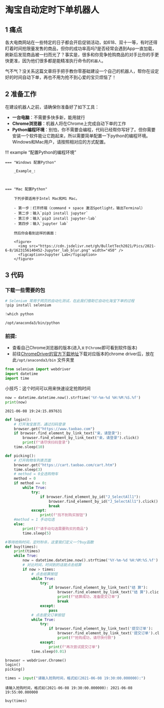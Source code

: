 # 淘宝自动定时下单机器人

## 1 痛点

各大电商网站在一些特定的日子都会开启促销活动，如618、双十一等，有时还得盯着时间抢限量发售的商品，但你的成功率高吗?是否经常会遇到App一直加载，刷新后发现商品被一扫而光了？事实是，很多和你竞争抢购商品的对手比你的手更快更准，因为他们很多都是能精准执行命令的`机器人`。

气不气？没关系这篇文章将手把手教你零基础建设一个自己的机器人，帮你在设定好的时间自动下单，再也不用为抢不到心爱的宝贝烦恼了！

## 2 准备工作

在建设机器人之前，请确保你准备好了如下工具：
- **一台电脑**：不需要多快多新，能用就行
- **Chrome浏览器**：机器人将在Chrome上完成自动下单的工作
- **Python编程环境**：别怕，你不需要会编程，代码已经帮你写好了。但你需要安装一个软件能让它跑起来，所以需要简单配置一下python的编程环境。Windows和Mac用户，请按照相对应的方式配置。

!!! example “配置Python的编程环境”

    === "Windows 配置Python"

        _Example_:

        

    === "Mac 配置Python"
        
        下列步骤适用于Intel Mac和M1 Mac。
        
        - 第一步：打开终端（command + space 激活Spotlight，输出Terminal）
        - 第二步：输入`pip3 install jupyter`
        - 第三步：输入`pip3 install jupyter-lab`
        - 第四步：输入`jupyter lab`
        
        然后你会看到这样的画面：
        
        <figure>
          <img src="https://cdn.jsdelivr.net/gh/BulletTech2021/Pics/2021-6-8/1623156140452-Jupyter_lab_blur.png" width="450" />
          <figcaption>Jupyter Lab</figcaption>
        </figure>
        


## 3 代码

### 下载一些需要的包


```python
# Selenium 常用于网页的自动化测试，在此我们借助它自动化淘宝下单的过程
!pip install selenium
```

```python
!which python
```

    /opt/anaconda3/bin/python


### 前提: 
- 查看自己Chrome浏览器的版本(进入`关于Chrome`即可看到软件版本)
- 前往[ChromeDriver的官方下载地址](https://chromedriver.storage.googleapis.com/index.html)下载对应版本的chrome driver后，放在此```/opt/anaconda3/bin``` 文件夹里


```python
from selenium import webdriver
import datetime
import time
```

小技巧：这个时间可以用来快速设定抢购时间


```python
now = datetime.datetime.now().strftime('%Y-%m-%d %H:%M:%S.%f')
print(now)
```

    2021-06-08 19:24:15.897631



```python
def login():
    # 打开淘宝首页，通过扫码登录
    browser.get("https://www.taobao.com")
    if browser.find_element_by_link_text("亲，请登录"):
        browser.find_element_by_link_text("亲，请登录").click()
        print(f"请尽快扫码登录")
    time.sleep(10)
```


```python
def picking():
    # 打开购物车列表页面
    browser.get("https://cart.taobao.com/cart.htm")
    time.sleep(3)
    # method = 0全选购物车
    method = 0
    if method == 0:
        while True:
            try:
                if browser.find_element_by_id("J_SelectAll1"):
                    browser.find_element_by_id("J_SelectAll1").click()
                    break
            except:
                print(f"找不到购买按钮")
    #method = 1 手动勾选
    else:
        print(f"请手动勾选需要购买的商品")
        time.sleep(5)
```


```python
#等待抢购时间，定时秒杀，这里我们定义一个buy函数
def buy(times):
    print(times)
    while True:
        now = datetime.datetime.now().strftime('%Y-%m-%d %H:%M:%S.%f')
        # 对比时间，时间到的话就点击结算
        if now > times:
            # 点击结算按钮
            while True:
                try:
                    if browser.find_element_by_link_text("结 算"):
                        browser.find_element_by_link_text("结 算").click()
                        print(f"结算成功，准备提交订单")
                        break
                except:
                    pass
            # 点击提交订单按钮
            while True:
                try:
                    if browser.find_element_by_link_text('提交订单'):
                        browser.find_element_by_link_text('提交订单').click()
                        print(f"抢购成功，请尽快付款")
                except:
                    print(f"再次尝试提交订单")
            time.sleep(0.01)
```


```python
browser = webdriver.Chrome()
login()
picking()
```


```python
times = input("请输入抢购时间，格式如(2021-06-08 19:30:00.000000):")
```

    请输入抢购时间，格式如(2021-06-08 19:30:00.000000): 2021-06-08 19:55:00.000000



```python
buy(times)
```


```python

```
